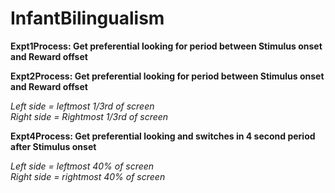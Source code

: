 # InfantBilingualism

**Expt1Process: Get preferential looking for period between Stimulus onset and Reward offset**

**Expt2Process: Get preferential looking for period between Stimulus onset and Reward offset**

*Left side = leftmost 1/3rd of screen*  
*Right side = Rightmost 1/3rd of screen*


**Expt4Process: Get preferential looking and switches in 4 second period after Stimulus onset**

*Left side = leftmost 40% of screen*  
*Right side = rightmost 40% of screen*
